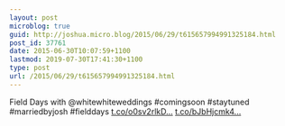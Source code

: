 ```yaml
---
layout: post
microblog: true
guid: http://joshua.micro.blog/2015/06/29/t615657994991325184.html
post_id: 37761
date: 2015-06-30T10:07:59+1100
lastmod: 2019-07-30T17:41:30+1100
type: post
url: /2015/06/29/t615657994991325184.html
---
```

Field Days with @whitewhiteweddings #comingsoon #staytuned #marriedbyjosh #fielddays [t.co/o0sv2rlkD...](http://t.co/o0sv2rlkD8) [t.co/bJbHjcmk4...](http://t.co/bJbHjcmk4W)
